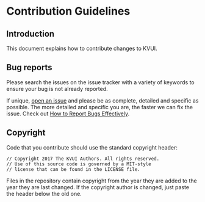 # Contribution Guidelines

## Introduction

This document explains how to contribute changes to KVUI.

## Bug reports

Please search the issues on the issue tracker with a variety of keywords to ensure your bug is not already reported.

If unique, [open an issue](https://github.com/rikvdh/kvui/issues/new) and please be as complete, detailed and specific as possible. The more detailed and specific you are, the faster we can fix the issue. Check out [How to Report Bugs Effectively](http://www.chiark.greenend.org.uk/~sgtatham/bugs.html).

## Copyright

Code that you contribute should use the standard copyright header:

```
// Copyright 2017 The KVUI Authors. All rights reserved.
// Use of this source code is governed by a MIT-style
// license that can be found in the LICENSE file.
```

Files in the repository contain copyright from the year they are added to the year they are last changed. If the copyright author is changed, just paste the header below the old one.
